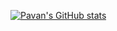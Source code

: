 [![Pavan's GitHub stats](https://github-readme-stats.vercel.app/api?username=pavs23)](https://github.com/anuraghazra/github-readme-stats)
